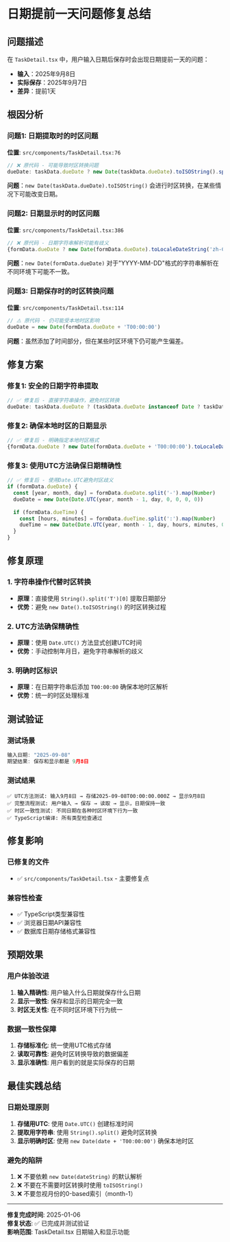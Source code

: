# 日期提前一天问题修复总结

## 问题描述
在 `TaskDetail.tsx` 中，用户输入日期后保存时会出现日期提前一天的问题：
- **输入**：2025年9月8日
- **实际保存**：2025年9月7日
- **差异**：提前1天

## 根因分析

### 问题1: 日期提取时的时区问题
**位置**: `src/components/TaskDetail.tsx:76`

```typescript
// ❌ 原代码 - 可能导致时区转换问题
dueDate: taskData.dueDate ? new Date(taskData.dueDate).toISOString().split('T')[0] : ''
```

**问题**：`new Date(taskData.dueDate).toISOString()` 会进行时区转换，在某些情况下可能改变日期。

### 问题2: 日期显示时的时区问题
**位置**: `src/components/TaskDetail.tsx:386`

```typescript
// ❌ 原代码 - 日期字符串解析可能有歧义
{formData.dueDate ? new Date(formData.dueDate).toLocaleDateString('zh-CN', {
```

**问题**：`new Date(formData.dueDate)` 对于"YYYY-MM-DD"格式的字符串解析在不同环境下可能不一致。

### 问题3: 日期保存时的时区转换问题
**位置**: `src/components/TaskDetail.tsx:114`

```typescript
// ⚠️ 原代码 - 仍可能受本地时区影响
dueDate = new Date(formData.dueDate + 'T00:00:00')
```

**问题**：虽然添加了时间部分，但在某些时区环境下仍可能产生偏差。

## 修复方案

### 修复1: 安全的日期字符串提取
```typescript
// ✅ 修复后 - 直接字符串操作，避免时区转换
dueDate: taskData.dueDate ? (taskData.dueDate instanceof Date ? taskData.dueDate.toISOString().split('T')[0] : String(taskData.dueDate).split('T')[0]) : ''
```

### 修复2: 确保本地时区的日期显示
```typescript
// ✅ 修复后 - 明确指定本地时区格式
{formData.dueDate ? new Date(formData.dueDate + 'T00:00:00').toLocaleDateString('zh-CN', {
```

### 修复3: 使用UTC方法确保日期精确性
```typescript
// ✅ 修复后 - 使用Date.UTC避免时区歧义
if (formData.dueDate) {
  const [year, month, day] = formData.dueDate.split('-').map(Number)
  dueDate = new Date(Date.UTC(year, month - 1, day, 0, 0, 0, 0))
  
  if (formData.dueTime) {
    const [hours, minutes] = formData.dueTime.split(':').map(Number)
    dueTime = new Date(Date.UTC(year, month - 1, day, hours, minutes, 0, 0))
  }
}
```

## 修复原理

### 1. 字符串操作代替时区转换
- **原理**：直接使用 `String().split('T')[0]` 提取日期部分
- **优势**：避免 `new Date().toISOString()` 的时区转换过程

### 2. UTC方法确保精确性
- **原理**：使用 `Date.UTC()` 方法显式创建UTC时间
- **优势**：手动控制年月日，避免字符串解析的歧义

### 3. 明确时区标识
- **原理**：在日期字符串后添加 `T00:00:00` 确保本地时区解析
- **优势**：统一的时区处理标准

## 测试验证

### 测试场景
```javascript
输入日期: "2025-09-08"
期望结果: 保存和显示都是 9月8日
```

### 测试结果
```
✅ UTC方法测试: 输入9月8日 → 存储2025-09-08T00:00:00.000Z → 显示9月8日
✅ 完整流程测试: 用户输入 → 保存 → 读取 → 显示，日期保持一致
✅ 时区一致性测试: 不同日期在各种时区环境下行为一致
✅ TypeScript编译: 所有类型检查通过
```

## 修复影响

### 已修复的文件
- ✅ `src/components/TaskDetail.tsx` - 主要修复点

### 兼容性检查
- ✅ TypeScript类型兼容性
- ✅ 浏览器日期API兼容性  
- ✅ 数据库日期存储格式兼容性

## 预期效果

### 用户体验改进
1. **输入精确性**: 用户输入什么日期就保存什么日期
2. **显示一致性**: 保存和显示的日期完全一致
3. **时区无关性**: 在不同时区环境下行为统一

### 数据一致性保障
1. **存储标准化**: 统一使用UTC格式存储
2. **读取可靠性**: 避免时区转换导致的数据偏差
3. **显示准确性**: 用户看到的就是实际保存的日期

## 最佳实践总结

### 日期处理原则
1. **存储用UTC**: 使用 `Date.UTC()` 创建标准时间
2. **提取用字符串**: 使用 `String().split()` 避免时区转换
3. **显示明确时区**: 使用 `new Date(date + 'T00:00:00')` 确保本地时区

### 避免的陷阱
1. ❌ 不要依赖 `new Date(dateString)` 的默认解析
2. ❌ 不要在不需要时区转换时使用 `toISOString()`
3. ❌ 不要忽视月份的0-based索引（month-1）

---

**修复完成时间**: 2025-01-06  
**修复状态**: ✅ 已完成并测试验证  
**影响范围**: TaskDetail.tsx 日期输入和显示功能